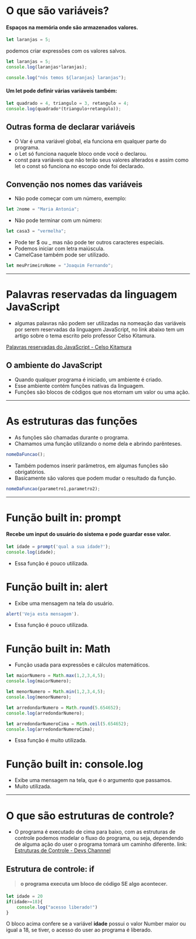 # O que são variáveis?
#### Espaços na memória onde são armazenados valores.
```javascript
let laranjas = 5;
```

podemos criar expressões com os valores salvos.
```javascript
let laranjas = 5;
console.log(laranjas*laranjas);
```
```javascript
console.log("nós temos ${laranjas} laranjas");
```
#### Um let pode definir várias variáveis também:

```javascript
let quadrado = 4, triangulo = 3, retangulo = 4;
console.log(quadrado*(triangulo+retangulo));
```
## Outras forma de declarar variáveis
- O Var é uma variável global, ela funciona em qualquer parte do programa.
- o Let só funciona naquele bloco onde você o declarou.
- const para variáveis que não terão seus valores alterados e assim como let o const só funciona no escopo onde foi declarado.

## Convenção nos nomes das variáveis
- Não pode começar com um número, exemplo:
```javascript
let 2nome = "Maria Antonia";
```
- Não pode terminar com um número:
```javascript
let casa3 = "vermelha";
```
- Pode ter $ ou _ mas não pode ter outros caracteres especiais.
- Podemos iniciar com letra maiúscula.
- CamelCase também pode ser utilizado. 
```javascript
let meuPrimeiroNome = "Joaquim Fernando";
```
------------

# Palavras reservadas da linguagem JavaScript
- algumas palavras não podem ser utilizadas na nomeação das variáveis por serem reservadas da linguagem JavaScript, no link abaixo tem um artigo sobre o tema escrito pelo professor Celso Kitamura.

[Palavras reservadas do JavaScript - Celso Kitamura](https://celsokitamura.com.br/palavras-reservadas-do-javascript/ "Palavras reservadas do JavaScript - Celso Kitamura")


## O ambiente do JavaScript
 - Quando qualquer programa é iniciado, um ambiente é criado.
 - Esse ambiente contém funções nativas da linguagem.
 - Funções são blocos de códigos que nos etornam um valor ou uma ação.
 
------------

# As estruturas das funções
 - As funções são chamadas durante o programa.
 - Chamamos uma função utilizando o nome dela e abrindo parênteses.

```javascript
nomeDaFuncao();
```
 - Também podemos inserir parâmetros, em algumas funções são obrigatórios.
 - Basicamente são valores que podem mudar o resultado da função.

 ```javascript
nomeDaFuncao(parametro1,parametro2);
```
------------
# Função built in: prompt
#### Recebe um input do usuário do sistema e pode guardar esse valor.
```javascript
let idade = prompt('qual a sua idade?');
console.log(idade);
```
- Essa função é pouco utilizada.

# Função built in: alert
- Exibe uma mensagem na tela do usuário.
```javascript
alert('Veja esta mensagem').
```
- Essa função é pouco utilizada.

# Função built in: Math
- Função usada para expressões e cálculos matemáticos.
```javascript
let maiorNumero = Math.max(1,2,3,4,5);
console.log(maiorNumero);
```
```javascript
let menorNumero = Math.min(1,2,3,4,5);
console.log(menorNumero);
```
```javascript
let arredondarNumero = Math.round(5.654652);
console.log(arredondarNumero);
```
```javascript
let arredondarNumeroCima = Math.ceil(5.654652);
console.log(arredondarNumeroCima);
```
- Essa função é muito utilizada.

# Função built in: console.log

- Exibe uma mensagem na tela, que é o argumento que passamos.
- Muito utilizada.

------------
# O que são estruturas de controle?
- O programa é executado de cima para baixo, com as estruturas de controle podemos modelar o fluxo do programa, ou seja, dependendo de alguma ação do user o programa tomará um caminho diferente.
link: [Estruturas de Controle - Devs Channnel](http://www.devschannel.com/logica-de-programacao/estruturas-de-controle "Estruturas de Controle - Devs Channnel")

## Estrutura de controle: if
> #### o programa executa um bloco de código SE algo acontecer.
```javascript
let idade = 20
if(idade>=18){
	console.log("acesso liberado!")
}
```

O bloco acima confere se a variável **idade** possui o valor Number maior ou igual a 18, se tiver, o acesso do user ao programa é liberado.